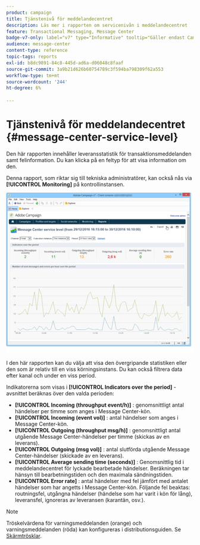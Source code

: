 ```yaml
---
product: campaign
title: Tjänstenivå för meddelandecentret
description: Läs mer i rapporten om servicenivån i meddelandecentret
feature: Transactional Messaging, Message Center
badge-v7-only: label="v7" type="Informative" tooltip="Gäller endast Campaign Classic v7"
audience: message-center
content-type: reference
topic-tags: reports
exl-id: b8dc9891-84c8-445d-ad6a-d06048c8faaf
source-git-commit: 3a9b21d626b60754789c3f594ba798309f62a553
workflow-type: tm+mt
source-wordcount: '244'
ht-degree: 6%

---
```


# Tjänstenivå för meddelandecentret {#message-center-service-level}



Den här rapporten innehåller leveransstatistik för transaktionsmeddelanden samt felinformation. Du kan klicka på en feltyp för att visa information om den.

Denna rapport, som riktar sig till tekniska administratörer, kan också nås via **[!UICONTROL Monitoring]** på kontrollinstansen.

![](assets/mc_reports_1.png)

I den här rapporten kan du välja att visa den övergripande statistiken eller den som är relativ till en viss körningsinstans. Du kan också filtrera data efter kanal och under en viss period.

Indikatorerna som visas i **[!UICONTROL Indicators over the period]** -avsnittet beräknas över den valda perioden:

* **[!UICONTROL Incoming (throughput event/h)]** : genomsnittligt antal händelser per timme som anges i Message Center-kön.
* **[!UICONTROL Incoming (event vol)]** : antal händelser som anges i Message Center-kön.
* **[!UICONTROL Outgoing (throughput msg/h)]** : genomsnittligt antal utgående Message Center-händelser per timme (skickas av en leverans).
* **[!UICONTROL Outgoing (msg vol)]** : antal slutförda utgående Message Center-händelser (skickade av en leverans).
* **[!UICONTROL Average sending time (seconds)]** : Genomsnittlig tid i meddelandecentret för lyckade bearbetade händelser. Beräkningen tar hänsyn till bearbetningstiden och den maximala sändningstiden.
* **[!UICONTROL Error rate]** : antal händelser med fel jämfört med antalet händelser som har angetts i Message Center-kön. Följande fel beaktas: routningsfel, utgångna händelser (händelse som har varit i kön för lång), leveransfel, ignoreras av leveransen (karantän, osv.).

>[!NOTE]
>
>Tröskelvärdena för varningsmeddelanden (orange) och varningsmeddelanden (röda) kan konfigureras i distributionsguiden. Se [Skärmtrösklar](../../message-center/using/additional-configurations.md#monitoring-thresholds).
